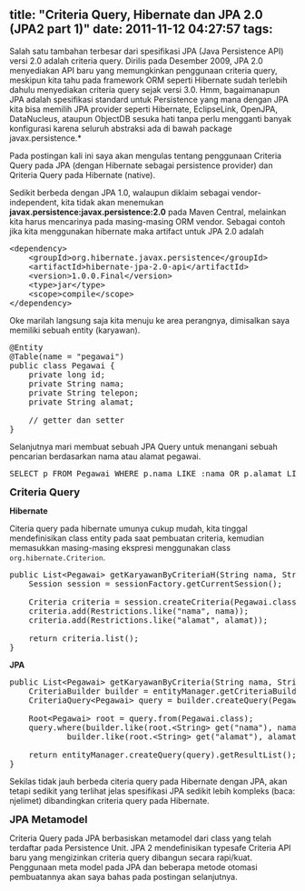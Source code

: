 title: "Criteria Query, Hibernate dan JPA 2.0 (JPA2 part 1)"
date: 2011-11-12 04:27:57
tags:
---

Salah satu tambahan terbesar dari spesifikasi JPA (Java Persistence API) versi 2.0 adalah criteria query. Dirilis pada Desember 2009, JPA 2.0 menyediakan API baru yang memungkinkan penggunaan criteria query, meskipun kita tahu pada framework ORM seperti Hibernate sudah terlebih dahulu menyediakan criteria query sejak versi 3.0\. Hmm, bagaimanapun JPA adalah spesifikasi standard untuk Persistence yang mana dengan JPA kita bisa memilih JPA provider seperti Hibernate, EclipseLink, OpenJPA, DataNucleus, ataupun ObjectDB sesuka hati tanpa perlu mengganti banyak konfigurasi karena seluruh abstraksi ada di bawah package javax.persistence.*

Pada postingan kali ini saya akan mengulas tentang penggunaan Criteria Query pada JPA (dengan Hibernate sebagai persistence provider) dan Qriteria Query pada Hibernate (native).

Sedikit berbeda dengan JPA 1.0, walaupun diklaim sebagai vendor-independent, kita tidak akan menemukan **javax.persistence:javax.persistence:2.0** pada Maven Central, melainkan kita harus mencarinya pada masing-masing ORM vendor. Sebagai contoh jika kita menggunakan hibernate maka artifact untuk JPA 2.0 adalah

  <pre class="brush: xml">&lt;dependency&gt;
	&lt;groupId&gt;org.hibernate.javax.persistence&lt;/groupId&gt;
	&lt;artifactId&gt;hibernate-jpa-2.0-api&lt;/artifactId&gt;
	&lt;version&gt;1.0.0.Final&lt;/version&gt;
	&lt;type&gt;jar&lt;/type&gt;
	&lt;scope&gt;compile&lt;/scope&gt;
&lt;/dependency&gt;
</pre> 

Oke marilah langsung saja kita menuju ke area perangnya, dimisalkan saya memiliki sebuah entity (karyawan).

  <pre class="brush: java">@Entity
@Table(name = "pegawai")
public class Pegawai {
	private long id;
	private String nama;
	private String telepon;
	private String alamat;

	// getter dan setter
}
</pre> 

Selanjutnya mari membuat sebuah JPA Query untuk menangani sebuah pencarian berdasarkan nama atau alamat pegawai.

  <pre class="brush: sql">SELECT p FROM Pegawai WHERE p.nama LIKE :nama OR p.alamat LIKE :alamat
</pre> 

<span style="font-size: large; ">**Criteria Query**</span>

**Hibernate**

Citeria query pada hibernate umunya cukup mudah, kita tinggal mendefinisikan class entity pada saat pembuatan criteria, kemudian memasukkan masing-masing ekspresi menggunakan class `org.hibernate.Criterion`.

  <pre class="brush: java">public List&lt;Pegawai&gt; getKaryawanByCriteriaH(String nama, String alamat) {
	Session session = sessionFactory.getCurrentSession();

	Criteria criteria = session.createCriteria(Pegawai.class);
	criteria.add(Restrictions.like("nama", nama));
	criteria.add(Restrictions.like("alamat", alamat));

	return criteria.list();
}
</pre> 

**JPA**

  <pre class="brush: java">public List&lt;Pegawai&gt; getKaryawanByCriteria(String nama, String alamat) {
	CriteriaBuilder builder = entityManager.getCriteriaBuilder();
	CriteriaQuery&lt;Pegawai&gt; query = builder.createQuery(Pegawai.class);

	Root&lt;Pegawai&gt; root = query.from(Pegawai.class);
	query.where(builder.like(root.&lt;String&gt; get("nama"), nama),
			builder.like(root.&lt;String&gt; get("alamat"), alamat));

	return entityManager.createQuery(query).getResultList();
}
</pre> 

Sekilas tidak jauh berbeda citeria query pada Hibernate dengan JPA, akan tetapi sedikit yang terlihat jelas spesifikasi JPA sedikit lebih kompleks (baca: njelimet) dibandingkan criteria query pada Hibernate.

<span style="font-size: large; ">**JPA Metamodel**</span>

Criteria Query pada JPA berbasiskan metamodel dari class yang telah terdaftar pada Persistence Unit. JPA 2 mendefinisikan typesafe Criteria API baru yang mengizinkan criteria query dibangun secara rapi/kuat. Penggunaan meta model pada JPA dan beberapa metode otomasi pembuatannya akan saya bahas pada postingan selanjutnya.